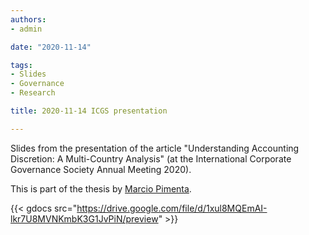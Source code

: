 ```yaml
---
authors:
- admin

date: "2020-11-14"

tags: 
- Slides
- Governance
- Research

title: 2020-11-14 ICGS presentation

---
```


Slides from the presentation of the article "Understanding Accounting Discretion: 
A Multi-Country Analysis" (at the International Corporate Governance Society Annual Meeting 2020). 

This is part of the thesis by [Marcio Pimenta](https://scholar.google.com.br/citations?user=9HsbBIsAAAAJ&hl=pt-BR&oi=sra).

{{< gdocs src="https://drive.google.com/file/d/1xul8MQEmAI-lkr7U8MVNKmbK3G1JvPiN/preview" >}}
